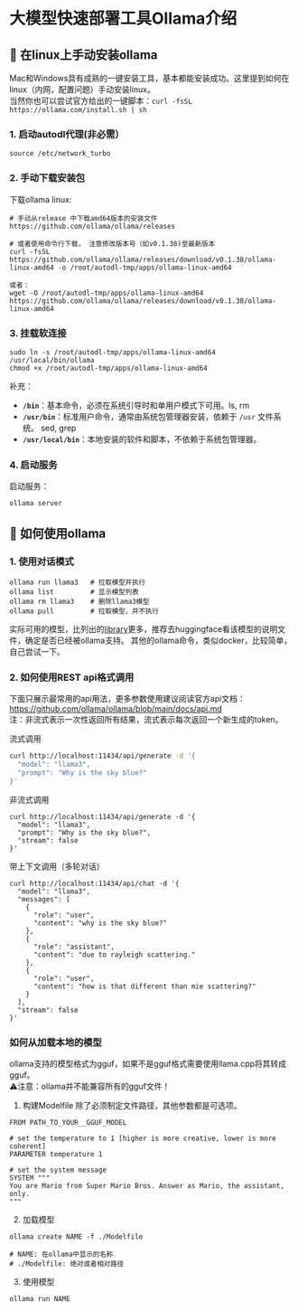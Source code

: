 # 大模型快速部署工具Ollama介绍

## 🌿 在linux上手动安装ollama
Mac和Windows具有成熟的一键安装工具，基本都能安装成功。这里提到如何在linux（内网，配置问题）手动安装linux。  
当然你也可以尝试官方给出的一键脚本：`curl -fsSL https://ollama.com/install.sh | sh`

### 1. 启动autodl代理(非必需）
```
source /etc/network_turbo
```

### 2. 手动下载安装包
下载ollama linux:  
```
# 手动从release 中下载amd64版本的安装文件
https://github.com/ollama/ollama/releases

# 或者使用命令行下载， 注意修改版本号（如v0.1.38)至最新版本
curl -fsSL https://github.com/ollama/ollama/releases/download/v0.1.38/ollama-linux-amd64 -o /root/autodl-tmp/apps/ollama-linux-amd64

或者：
wget -O /root/autodl-tmp/apps/ollama-linux-amd64 https://github.com/ollama/ollama/releases/download/v0.1.38/ollama-linux-amd64
```

### 3. 挂载软连接
```
sudo ln -s /root/autodl-tmp/apps/ollama-linux-amd64 /usr/local/bin/ollama
chmod +x /root/autodl-tmp/apps/ollama-linux-amd64
```
补充： 

- **`/bin`**：基本命令，必须在系统引导时和单用户模式下可用。ls, rm
- **`/usr/bin`**：标准用户命令，通常由系统包管理器安装，依赖于 `/usr` 文件系统。 sed, grep
- **`/usr/local/bin`**：本地安装的软件和脚本，不依赖于系统包管理器。

### 4. 启动服务
启动服务：
```
ollama server 
```

## 🧢 如何使用ollama
### 1. 使用对话模式
```
ollama run llama3   # 拉取模型并执行
ollama list         # 显示模型列表
ollama rm llama3    # 删除llama3模型
ollama pull         # 拉取模型，并不执行
```
实际可用的模型，比列出的[library](https://ollama.com/library)更多，推荐去huggingface看该模型的说明文件，确定是否已经被ollama支持。
其他的ollama命令，类似docker，比较简单，自己尝试一下。

### 2. 如何使用REST api格式调用
下面只展示最常用的api用法，更多参数使用建议阅读官方api文档： https://github.com/ollama/ollama/blob/main/docs/api.md     
注：非流式表示一次性返回所有结果，流式表示每次返回一个新生成的token。  


流式调用
```bash
curl http://localhost:11434/api/generate -d '{
  "model": "llama3",
  "prompt": "Why is the sky blue?"
}'
```

非流式调用
```
curl http://localhost:11434/api/generate -d '{
  "model": "llama3",
  "prompt": "Why is the sky blue?",
  "stream": false
}'
```

带上下文调用（多轮对话）
```
curl http://localhost:11434/api/chat -d '{
  "model": "llama3",
  "messages": [
    {
      "role": "user",
      "content": "why is the sky blue?"
    },
    {
      "role": "assistant",
      "content": "due to rayleigh scattering."
    },
    {
      "role": "user",
      "content": "how is that different than mie scattering?"
    }
  ],
  "stream": false
}'
```

### 如何从加载本地的模型
ollama支持的模型格式为gguf，如果不是gguf格式需要使用llama.cpp将其转成gguf。   
⚠️注意：ollama并不能兼容所有的gguf文件！

1. 构建Modelfile
除了必须制定文件路径，其他参数都是可选项。

```
FROM PATH_TO_YOUR__GGUF_MODEL

# set the temperature to 1 [higher is more creative, lower is more coherent]
PARAMETER temperature 1

# set the system message
SYSTEM """
You are Mario from Super Mario Bros. Answer as Mario, the assistant, only.
"""
```

2. 加载模型
```
ollama create NAME -f ./Modelfile

# NAME: 在ollama中显示的名称
# ./Modelfile: 绝对或者相对路径
```

3. 使用模型
```
ollama run NAME
```
